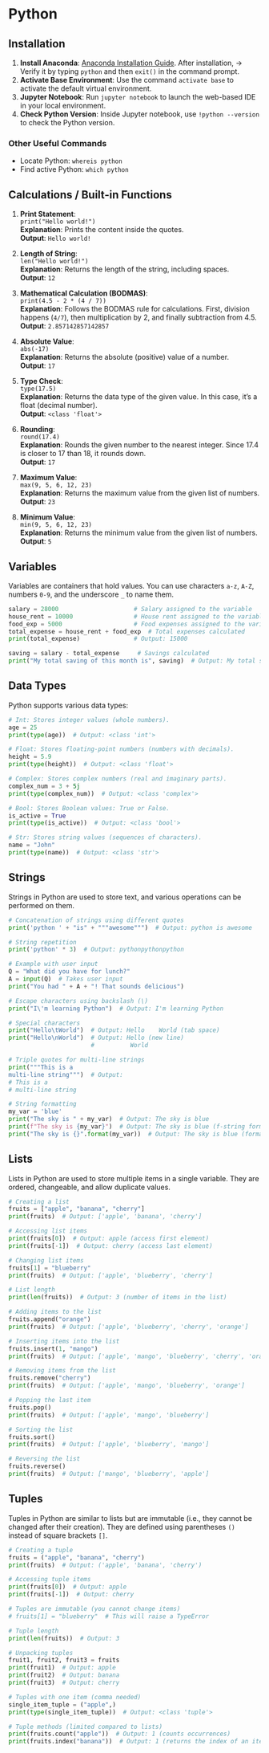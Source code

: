 # Python

## Installation
1. **Install Anaconda**: [Anaconda Installation Guide](https://docs.anaconda.com/anaconda/install/windows/). After installation,
   -> Verify it by typing `python` and then `exit()` in the command prompt.
2. **Activate Base Environment**: Use the command `activate base` to activate the default virtual environment.
3. **Jupyter Notebook**: Run `jupyter notebook` to launch the web-based IDE in your local environment.
4. **Check Python Version**: Inside Jupyter notebook, use `!python --version` to check the Python version.

### Other Useful Commands
- Locate Python: `whereis python`  
- Find active Python: `which python`

## Calculations / Built-in Functions

1. **Print Statement**:  
   `print("Hello world!")`  
   **Explanation**: Prints the content inside the quotes.  
   **Output**: `Hello world!`

2. **Length of String**:  
   `len("Hello world!")`  
   **Explanation**: Returns the length of the string, including spaces.  
   **Output**: `12`

3. **Mathematical Calculation (BODMAS)**:  
   `print(4.5 - 2 * (4 / 7))`  
   **Explanation**: Follows the BODMAS rule for calculations. First, division happens (`4/7`), then multiplication by 2, and finally subtraction from 4.5.  
   **Output**: `2.857142857142857`

4. **Absolute Value**:  
   `abs(-17)`  
   **Explanation**: Returns the absolute (positive) value of a number.  
   **Output**: `17`

5. **Type Check**:  
   `type(17.5)`  
   **Explanation**: Returns the data type of the given value. In this case, it’s a float (decimal number).  
   **Output**: `<class 'float'>`

6. **Rounding**:  
   `round(17.4)`  
   **Explanation**: Rounds the given number to the nearest integer. Since 17.4 is closer to 17 than 18, it rounds down.  
   **Output**: `17`

7. **Maximum Value**:  
   `max(9, 5, 6, 12, 23)`  
   **Explanation**: Returns the maximum value from the given list of numbers.  
   **Output**: `23`

8. **Minimum Value**:  
   `min(9, 5, 6, 12, 23)`  
   **Explanation**: Returns the minimum value from the given list of numbers.  
   **Output**: `5`

## Variables

Variables are containers that hold values. You can use characters `a-z`, `A-Z`, numbers `0-9`, and the underscore `_` to name them.

```python
salary = 28000                     # Salary assigned to the variable
house_rent = 10000                 # House rent assigned to the variable
food_exp = 5000                    # Food expenses assigned to the variable
total_expense = house_rent + food_exp  # Total expenses calculated
print(total_expense)               # Output: 15000

saving = salary - total_expense     # Savings calculated
print("My total saving of this month is", saving)  # Output: My total saving of this month is 13000
```

## Data Types

Python supports various data types:

```python
# Int: Stores integer values (whole numbers).
age = 25
print(type(age))  # Output: <class 'int'>

# Float: Stores floating-point numbers (numbers with decimals).
height = 5.9
print(type(height))  # Output: <class 'float'>

# Complex: Stores complex numbers (real and imaginary parts).
complex_num = 3 + 5j
print(type(complex_num))  # Output: <class 'complex'>

# Bool: Stores Boolean values: True or False.
is_active = True
print(type(is_active))  # Output: <class 'bool'>

# Str: Stores string values (sequences of characters).
name = "John"
print(type(name))  # Output: <class 'str'>
```

## Strings

Strings in Python are used to store text, and various operations can be performed on them.

```python
# Concatenation of strings using different quotes
print('python ' + "is" + """awesome""")  # Output: python is awesome

# String repetition
print('python' * 3)  # Output: pythonpythonpython

# Example with user input
Q = "What did you have for lunch?"
A = input(Q)  # Takes user input
print("You had " + A + "! That sounds delicious")

# Escape characters using backslash (\)
print("I\'m learning Python")  # Output: I'm learning Python

# Special characters
print("Hello\tWorld")  # Output: Hello    World (tab space)
print("Hello\nWorld")  # Output: Hello (new line) 
                       #          World

# Triple quotes for multi-line strings
print("""This is a 
multi-line string""")  # Output:
# This is a
# multi-line string

# String formatting
my_var = 'blue'
print("The sky is " + my_var)  # Output: The sky is blue
print(f"The sky is {my_var}")  # Output: The sky is blue (f-string formatting)
print("The sky is {}".format(my_var))  # Output: The sky is blue (format method)
```

## Lists

Lists in Python are used to store multiple items in a single variable. They are ordered, changeable, and allow duplicate values.

```python
# Creating a list
fruits = ["apple", "banana", "cherry"]
print(fruits)  # Output: ['apple', 'banana', 'cherry']

# Accessing list items
print(fruits[0])  # Output: apple (access first element)
print(fruits[-1])  # Output: cherry (access last element)

# Changing list items
fruits[1] = "blueberry"
print(fruits)  # Output: ['apple', 'blueberry', 'cherry']

# List length
print(len(fruits))  # Output: 3 (number of items in the list)

# Adding items to the list
fruits.append("orange")
print(fruits)  # Output: ['apple', 'blueberry', 'cherry', 'orange']

# Inserting items into the list
fruits.insert(1, "mango")
print(fruits)  # Output: ['apple', 'mango', 'blueberry', 'cherry', 'orange']

# Removing items from the list
fruits.remove("cherry")
print(fruits)  # Output: ['apple', 'mango', 'blueberry', 'orange']

# Popping the last item
fruits.pop()
print(fruits)  # Output: ['apple', 'mango', 'blueberry']

# Sorting the list
fruits.sort()
print(fruits)  # Output: ['apple', 'blueberry', 'mango']

# Reversing the list
fruits.reverse()
print(fruits)  # Output: ['mango', 'blueberry', 'apple']
```

## Tuples

Tuples in Python are similar to lists but are immutable (i.e., they cannot be changed after their creation). They are defined using parentheses `()` instead of square brackets `[]`.

```python
# Creating a tuple
fruits = ("apple", "banana", "cherry")
print(fruits)  # Output: ('apple', 'banana', 'cherry')

# Accessing tuple items
print(fruits[0])  # Output: apple
print(fruits[-1])  # Output: cherry

# Tuples are immutable (you cannot change items)
# fruits[1] = "blueberry"  # This will raise a TypeError

# Tuple length
print(len(fruits))  # Output: 3

# Unpacking tuples
fruit1, fruit2, fruit3 = fruits
print(fruit1)  # Output: apple
print(fruit2)  # Output: banana
print(fruit3)  # Output: cherry

# Tuples with one item (comma needed)
single_item_tuple = ("apple",)
print(type(single_item_tuple))  # Output: <class 'tuple'>

# Tuple methods (limited compared to lists)
print(fruits.count("apple"))  # Output: 1 (counts occurrences)
print(fruits.index("banana"))  # Output: 1 (returns the index of an item)
```
